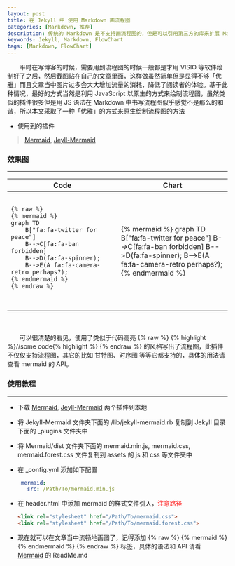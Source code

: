 ```yaml
---
layout: post
title: 在 Jekyll 中 使用 Markdown 画流程图
categories: [Markdown, 推荐]
description: 传统的 Markdown 是不支持画流程图的，但是可以引用第三方的库来扩展 Markdown 的能力，本文才用了将 Jekyll-Mermaid 插件引入到站点中，从而实现了以 Markdown 的语法画出「优雅」流程图。
keywords: Jekyll, Markdown, FlowChart
tags: [Markdown, FlowChart]
---
```


　　平时在写博客的时候，需要用到流程图的时候一般都是才用 VISIO 等软件绘制好了之后，然后截图贴在自己的文章里面，这样做虽然简单但是显得不够「优雅」而且文章当中图片过多会大大增加流量的消耗，降低了阅读者的体验。基于此种情况，最好的方式当然是利用 JavaScript 以原生的方式来绘制流程图，虽然类似的插件很多但是用 JS 语法在 Markdown 中书写流程图似乎感觉不是那么的和谐，所以本文采取了一种「优雅」的方式来原生绘制流程图的方法

* 使用到的插件

> [Mermaid][href1], [Jeyll-Mermaid][href2]

### 效果图

---

<table>
<thead>
    <th>
        Code
    </th>
    <th>
        Chart
    </th>
</thead>
<tbody>
    <tr>
        <td style="width:50% !important">
             <pre style="padding:0px">
            <code style="padding:0px">
{% raw %} 
{% mermaid %} 
graph TD
    B["fa:fa-twitter for peace"]
    B-->C[fa:fa-ban forbidden]
    B-->D(fa:fa-spinner);
    B-->E(A fa:fa-camera-retro perhaps?);
{% endmermaid %}
{% endraw %}
            </code>
            </pre>           
         </td>
         <td>
            {% mermaid %} 
             graph TD
                B["fa:fa-twitter for peace"]
                B-->C[fa:fa-ban forbidden]
                B-->D(fa:fa-spinner);
                B-->E(A fa:fa-camera-retro perhaps?);
            {% endmermaid %} 
        </td>
    </tr>
</tbody>
</table>
<br/>
<br/>
　　可以很清楚的看见，使用了类似于代码高亮 {% raw %} {% highlight %}//some code{% highlight %} {% endraw %} 的风格写出了流程图，此插件不仅仅支持流程图，其它的比如 甘特图、时序图 等等它都支持的，具体的用法请查看 mermaid 的 API。

### 使用教程

---

* 下载 [Mermaid][href1], [Jeyll-Mermaid][href2] 两个插件到本地

* 将 Jekyll-Mermaid 文件夹下面的 /lib/jekyll-mermaid.rb 复制到 Jekyll 目录下面的 _plugins 文件夹中

* 将 Mermaid/dist 文件夹下面的 mermaid.min.js, mermaid.css, mermaid.forest.css 文件复制到 assets 的 js 和 css 等文件夹中

* 在 _config.yml 添加如下配置

  ```yml
   mermaid:
     src: /Path/To/mermaid.min.js
  ```
* 在 header.html 中添加 mermaid 的样式文件引入，<font color="red">注意路径</font>

  ```html   
  <link rel="stylesheet" href="/Path/To/mermaid.css">
  <link rel="stylesheet" href="/Path/To/mermaid.forest.css">
  ```
* 现在就可以在文章当中流畅地画图了，记得添加 {% raw %} {% mermaid %} {% endmermaid %} {% endraw %} 标签，具体的语法和 API 请看 [Mermaid][href1] 的 ReadMe.md

[href1]: https://github.com/knsv/mermaid
[href2]: https://github.com/jasonbellamy/jekyll-mermaid